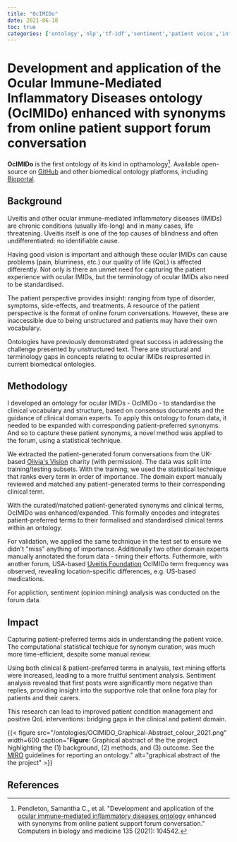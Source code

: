 ```yaml
---
title: "OcIMIDo"
date: 2021-06-18
toc: true
categories: ['ontology','nlp','tf-idf','sentiment','patient voice','inflammation','tool']
---
```


# Development and application of the Ocular Immune-Mediated Inflammatory Diseases ontology (OcIMIDo) enhanced with synonyms from online patient support forum conversation

**OcIMIDo** is the first ontology of its kind in opthamology[^ocimido].
Available open-source on [GitHub](https://github.com/sap218/ocimido "github") and other biomedical ontology platforms, including [Bioportal](https://bioportal.bioontology.org/ontologies/OCIMIDO "bioportal").

## Background

Uveitis and other ocular immune-mediated inflammatory diseases (IMIDs) are chronic conditions (usually life-long) and in many cases, life threatening.
Uveitis itself is one of the top causes of blindness and often undifferentiated: no identifiable cause.

Having good vision is important and although these ocular IMIDs can cause problems (pain, blurriness, etc.) our quality of life (QoL) is affected differently.
Not only is there an unmet need for capturing the patient experience with ocular IMIDs, but the terminology of ocular IMIDs also need to be standardised.

The patient perspective provides insight: ranging from type of disorder, symptoms, side-effects, and treatments.
A resource of the patient perspective is the format of online forum conversations.
However, these are inaccessible due to being unstructured and patients may have their own vocabulary.

Ontologies have previously demonstrated great success in addressing the challenge presented by unstructured text.
There are structural and terminology gaps in concepts relating to ocular IMIDs respresented in current biomedical ontologies.

## Methodology

I developed an ontology for ocular IMIDs - OcIMIDo - to standardise the clinical vocabulary and structure, based on consensus documents and the guidance of clinical domain experts.
To apply this ontology to forum data, it needed to be expanded with corresponding patient-preferred synonyms.
And so to capture these patient synonyms, a novel method was applied to the forum, using a statistical technique.

We extracted the patient-generated forum conversations from the UK-based [Olivia's Vision](https://www.oliviasvision.org/ "olivias vision") charity (with permission).
The data was split into training/testing subsets. With the training, we used the statistical technique that ranks every term in order of importance.
The domain expert manually reviewed and matched any patient-generated terms to their corresponding clinical term.

With the curated/matched patient-generated synonyms and clinical terms, OcIMIDo was enhanced/expanded.
This formally encodes and integrates patient-preferred terms to their formalised and standardised clinical terms within an ontology.

For validation, we applied the same technique in the test set to ensure we didn't "miss" anything of importance.
Additionally two other domain experts manually annotated the forum data - timing their efforts.
Futhermore, with another forum, USA-based [Uveitis Foundation](https://uveitis.org/ "uveitis foundation") OcIMIDo term frequency was observed, revealing location-specific differences, e.g. US-based medications.

For appliction, sentiment (opinion mining) analysis was conducted on the forum data.

## Impact

Capturing patient-preferred terms aids in understanding the patient voice.
The computational statistical techique for synonym curation, was much more time-efficient, despite some manual review.

Using both clinical & patient-preferred terms in analysis, text mining efforts were increased, leading to a more fruitful sentiment analysis.
Sentiment analysis revealed that first posts were significantly more negative than replies, providing insight into the supportive role that online fora play for patients and their carers.

This research can lead to improved patient condition management and positive QoL interventions: bridging gaps in the clinical and patient domain.

{{< figure src="/ontologies/OCIMIDO_Graphical-Abstract_colour_2021.png" width=600 caption="**Figure**: Graphical abstract of the the project highlighting the (1) background, (2) methods, and (3) outcome. See the [MIRO](https://sap218.github.io/ocimido/MIRO 'miro') guidelines for reporting an ontology." alt="graphical abstract of the the project" >}}

## References

[^ocimido]: Pendleton, Samantha C., et al. "Development and application of the [ocular immune-mediated inflammatory diseases ontology](https://www.sciencedirect.com/science/article/pii/S001048252100336X "paper for ontology project") enhanced with synonyms from online patient support forum conversation." Computers in biology and medicine 135 (2021): 104542.
